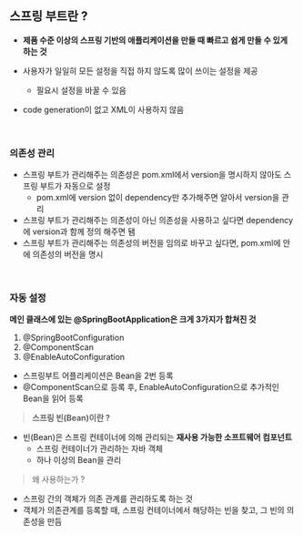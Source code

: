 ## 스프링 부트란 ?

-   **제품 수준 이상의 스프링 기반의 애플리케이션을 만들 때 빠르고 쉽게 만들 수 있게 하는 것**

-   사용자가 일일히 모든 설정을 직접 하지 않도록 많이 쓰이는 설정을 제공
    -   필요시 설정을 바꿀 수 있음
-   code generation이 없고 XML이 사용하지 않음

<br/>

### 의존성 관리

-   스프링 부트가 관리해주는 의존성은 pom.xml에서 version을 명시하지 않아도 스프링 부트가 자동으로 설정
    -   pom.xml에 version 없이 dependency만 추가해주면 알아서 version을 관리
-   스프링 부트가 관리해주는 의존성이 아닌 의존성을 사용하고 싶다면 dependency에 version과 함께 정의 해주면 됌
-   스프링 부트가 관리해주는 의존성의 버전을 임의로 바꾸고 싶다면, pom.xml에 안에 의존성의 버전을 명시

<br/>

### 자동 설정

**메인 클래스에 있는 @SpringBootApplication은 크게 3가지가 합쳐진 것**

1. @SpringBootConfiguration
2. @ComponentScan
3. @EnableAutoConfiguration

-   스프링부트 어플리케이션은 Bean을 2번 등록
-   @ComponentScan으로 등록 후, EnableAutoConfiguration으로 추가적인 Bean을 읽어 등록

> **스프링 빈(Bean)이란 ?**

-   빈(Bean)은 스프링 컨테이너에 의해 관리되는 **재사용 가능한 소프트웨어 컴포넌트**
    -   스프링 컨테이너가 관리하는 자바 객체
    -   하나 이상의 Bean을 관리

> 왜 사용하는가 ?

-   스프링 간의 객체가 의존 관계를 관리하도록 하는 것
-   객체가 의존관계를 등록할 때, 스프링 컨테이너에서 해당하는 빈을 찾고, 그 빈의 의존성을 만듬
